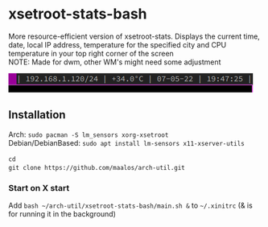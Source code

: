 # xsetroot-stats-bash

More resource-efficient version of xsetroot-stats. Displays the current time, date, local IP address, temperature for the specified city and CPU temperature in your top right corner of the screen  
NOTE: Made for dwm, other WM's might need some adjustment

![image](xsetroot-stats-bash.png)

## Installation
Arch: `sudo pacman -S lm_sensors xorg-xsetroot`  
Debian/DebianBased: `sudo apt install lm-sensors x11-xserver-utils`  

`cd`  
`git clone https://github.com/maalos/arch-util.git`  

### Start on X start
Add `bash ~/arch-util/xsetroot-stats-bash/main.sh &` to `~/.xinitrc` (& is for running it in the background)
